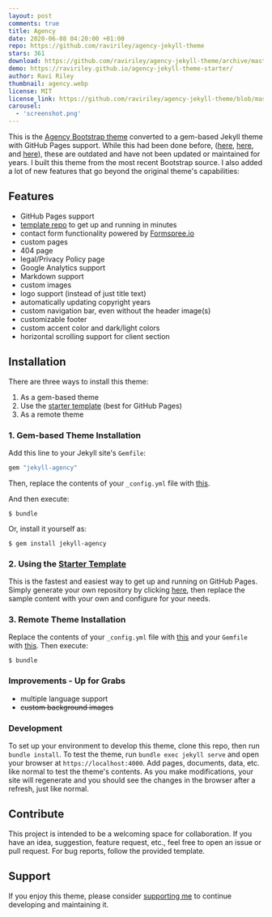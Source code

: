 ```yaml
---
layout: post
comments: true
title: Agency
date: 2020-06-08 04:20:00 +01:00
repo: https://github.com/raviriley/agency-jekyll-theme
stars: 361
download: https://github.com/raviriley/agency-jekyll-theme/archive/master.zip
demo: https://raviriley.github.io/agency-jekyll-theme-starter/
author: Ravi Riley
thumbnail: agency.webp
license: MIT
license_link: https://github.com/raviriley/agency-jekyll-theme/blob/master/LICENSE.txt
carousel:
  - 'screenshot.png'
---
```


This is the [Agency Bootstrap theme](https://startbootstrap.com/themes/agency/) converted to a gem-based Jekyll theme with GitHub Pages support. While this had been done before, ([here](https://github.com/y7kim/agency-jekyll-theme), [here](https://github.com/SotiriosVrachas/jekyll-theme-startbootstrap-agency), and [here](https://github.com/laklau/agency-jekyll-theme/)), these are outdated and have not been updated or maintained for years. I built this theme from the most recent Bootstrap source. I also added a lot of new features that go beyond the original theme's capabilities:

## Features

* GitHub Pages support
* [template repo][template] to get up and running in minutes
* contact form functionality powered by [Formspree.io](https://formspree.io)
* custom pages
* 404 page
* legal/Privacy Policy page
* Google Analytics support
* Markdown support
* custom images
* logo support (instead of just title text)
* automatically updating copyright years
* custom navigation bar, even without the header image(s)
* customizable footer
* custom accent color and dark/light colors
* horizontal scrolling support for client section

## Installation

There are three ways to install this theme:

1. As a gem-based theme
2. Use the [starter template][template]  (best for GitHub Pages)
3. As a remote theme

### 1. Gem-based Theme Installation

Add this line to your Jekyll site's `Gemfile`:

```ruby
gem "jekyll-agency"
```

Then, replace the contents of your `_config.yml` file with [this](https://github.com/raviriley/agency-jekyll-theme/blob/master/_config.yml).

And then execute:

`$ bundle`

Or, install it yourself as:

`$ gem install jekyll-agency`

### 2. Using the [Starter Template][template]

This is the fastest and easiest way to get up and running on GitHub Pages.
Simply generate your own repository by clicking [here](https://github.com/new?template_name=agency-jekyll-theme-starter&template_owner=raviriley), then replace the sample content with your own and configure for your needs.

### 3. Remote Theme Installation

Replace the contents of your `_config.yml` file with [this](https://raw.githubusercontent.com/raviriley/agency-jekyll-theme-starter/master/_config.yml) and your `Gemfile` with [this](https://raw.githubusercontent.com/raviriley/agency-jekyll-theme-starter/master/Gemfile). Then execute:

`$ bundle`

[template]: https://github.com/raviriley/agency-jekyll-theme-starter

### Improvements - Up for Grabs

* multiple language support
* ~~custom background images~~

### Development

To set up your environment to develop this theme, clone this repo, then run `bundle install`. To test the theme, run `bundle exec jekyll serve` and open your browser at `https://localhost:4000`. Add pages, documents, data, etc. like normal to test the theme's contents. As you make modifications, your site will regenerate and you should see the changes in the browser after a refresh, just like normal.

## Contribute

This project is intended to be a welcoming space for collaboration. If you have an idea, suggestion, feature request, etc., feel free to open an issue or pull request.
For bug reports, follow the provided template.

## Support

If you enjoy this theme, please consider [supporting me](https://www.paypal.me/raviriley) to continue developing and maintaining it.
